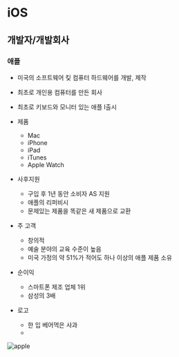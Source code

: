 # iOS
## 개발자/개발회사
### 애플

- 미국의 소프트웨어 킻 컴퓨터 하드웨어를 개발, 제작
- 최초로 개인용 컴퓨터를 만든 회사
- 최초로 키보드와 모니터 있는 애플 I출시
- 제품
	- Mac
	- iPhone
	- iPad
	- iTunes
	- Apple Watch
- 사후지원
	- 구입 후 1년 동안 소비자 AS 지원
	- 애플의 리퍼비시
	- 문제있는 제품을 똑같은 새 제품으로 교환
- 주 고객
	- 창의적
	- 예술 분야의 교육 수준이 높음
	- 미국 가정의 약 51%가 적어도 하나 이상의 애플 제품 소유

- 순이익
	- 스마트폰 제조 업체 1위
	- 삼성의 3배
- 로고
	- 한 입 베어먹은 사과
	- 
![apple](https://user-images.githubusercontent.com/43601059/49444687-432eae80-f813-11e8-88cf-1d7acaa1f7e2.png)


   
   
   
   
   
   
   
   
   
   
   
   
   
   
   
   
   
   
   
  